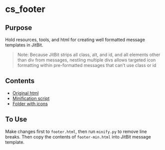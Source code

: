 # cs_footer

## Purpose
Hold resources, tools, and html for creating well formatted message templates in JitBit.
> Note: Because JitBit strips all class, alt, and id, and all elements other than div from messages, nestling multiple divs allows targeted icon formatting within pre-formatted messages that can't use class or id

## Contents
- [Original html](./footer.html)
- [Minification script](./minify.py)
- [Folder with icons](./icons)

## To Use
Make changes first to `footer.html`, then run `minify.py` to remove line breaks. Then copy the contents of `footer-min.html` into JitBit message template.
